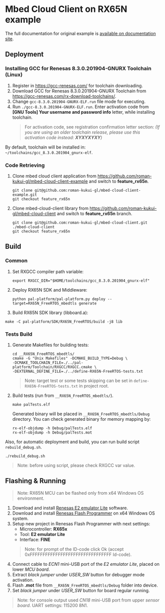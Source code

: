 # Mbed Cloud Client on RX65N example

The full documentation for original example is [available on documentation site](https://www.pelion.com/docs/device-management/current/connecting/device-management-client-tutorials.html).

## Deployment

### Installing **GCC for Renesas 8.3.0.201904-GNURX Toolchain (Linux)**
1) Register in https://gcc-renesas.com/ for toolchain downloading.
2) Download GCC for Renesas 8.3.0.201904-GNURX Toolchain from https://gcc-renesas.com/rx-download-toolchains/.
3) Change `gcc-8.3.0.201904-GNURX-ELF.run` file mode for executing.
4) Run `./gcc-8.3.0.201904-GNURX-ELF.run`. Enter activation code from **[GNU Tools] Your username and password info** letter, while installing toolchain.
    > For activation code, see registration confirmation letter section: _(If you are using an older toolchain release, please use this activation code instead: **XYXYXYXY**)_

By default, toolchain will be installed in: `~/toolchains/gcc_8.3.0.201904_gnurx-elf`.

### Code Retrieving
1) Clone mbed cloud client application from https://github.com/roman-kukui-gl/mbed-cloud-client-example and switch to **feature_rx65n**.

    ```
    git clone git@github.com:roman-kukui-gl/mbed-cloud-client-example.git
    git checkout feature_rx65n
    ```
2) Clone mbed-cloud-client library from https://github.com/roman-kukui-gl/mbed-cloud-client and switch to **feature_rx65n** branch.

    ```
    git clone git@github.com:roman-kukui-gl/mbed-cloud-client.git ./mbed-cloud-client
    git checkout feature_rx65n
    ```

## Build
### Common
1) Set RXGCC compiler path variable:
    ```
    export RXGCC_DIR="$HOME/toolchains/gcc_8.3.0.201904_gnurx-elf"
    ```
2) Deploy RX65N SDK and Middleware:
    ```
    python pal-platform/pal-platform.py deploy --target=RX65N_FreeRTOS_mbedtls generate
    ```
3) Build RX65N SDK library (libboard.a):
```
make -C pal-platform/SDK/RX65N_FreeRTOS/build -j8 lib
```
### Tests Build
1) Generate Makefiles for building tests:
    ```
    cd __RX65N_FreeRTOS_mbedtls/
    cmake -G "Unix Makefiles" -DCMAKE_BUILD_TYPE=Debug \
    -DCMAKE_TOOLCHAIN_FILE=./../pal-platform/Toolchain/RXGCC/RXGCC.cmake \
    -DEXTERNAL_DEFINE_FILE=./../define-RX65N-FreeRTOS-tests.txt
    ```
    > Note: target test or some tests skipping can be set in `define-RX65N-FreeRTOS-tests.txt` in project root.
2) Build tests (run from `__RX65N_FreeRTOS_mbedtls/`).
    ```
    make palTests.elf
    ```
    Generated binary will be placed in `__RX65N_FreeRTOS_mbedtls/Debug` directory.
    You can check generated binary for memory mapping by:
    ```
    rx-elf-objdump -h Debug/palTests.elf
    rx-elf-objdump -h Debug/palTests.mot
    ```
Also, for automatic deployment and build, you can run build script `rebuild_debug.sh`. 
```
./rebuild_debug.sh
```
> Note: before using script, please check RXGCC var value.

## Flashing & Running
> Note: RX65N MCU can be flashed only from x64 Windows OS environment.
1) Download and install [Renesas E2 emulator Lite](https://www.renesas.com/br/en/software/D4000986.html) software.
2) Download and install [Renesas Flash Programmer](https://www.renesas.com/eu/en/products/software-tools/tools/programmer/renesas-flash-programmer-programming-gui.html) on x64 Windows OS system.
3) Setup new project in Renesas Flash Programmer with next settings:
    * Microcontroller: __RX65x__
    * Tool: __E2 emulator Lite__
    * Interface: __FINE__
    > Note: for prompt of the ID-code click Ok 
    > (accept 0xFFFFFFFFFFFFFFFFFFFFFFFFFFFFFFFF Id-code).
4) Connect cable to _ECN1_ mini-USB port of the _E2 emulator Lite_, placed on lower _MCU board_.
5) Extract _black jumper_ under _USER_SW_ button for debugger mode activation.
6) Flash **.mot** file from `__RX65N_FreeRTOS_mbedtls/Debug` folder into device.
7) Set _black jumper_ under _USER_SW_ button for board regular running.

> Note: for console output used _CN18_ mini-USB port from upper _sensor board_. UART settings: 115200 8N1.